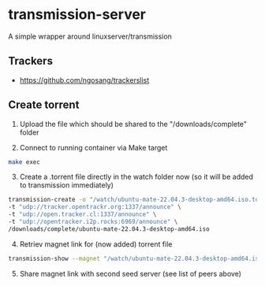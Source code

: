 # transmission-server

A simple wrapper around linuxserver/transmission


## Trackers

* https://github.com/ngosang/trackerslist


## Create torrent

1. Upload the file which should be shared to the "/downloads/complete" folder

2. Connect to running container via Make target

```sh
make exec
```


3. Create a .torrent file directly in the watch folder now (so it will be added to transmission immediately)

```sh
transmission-create -o "/watch/ubuntu-mate-22.04.3-desktop-amd64.iso.torrent" \
-t "udp://tracker.opentrackr.org:1337/announce" \
-t "udp://open.tracker.cl:1337/announce" \
-t "udp://opentracker.i2p.rocks:6969/announce" \
/downloads/complete/ubuntu-mate-22.04.3-desktop-amd64.iso
```

4. Retriev magnet link for (now added) torrent file


```sh
transmission-show --magnet "/watch/ubuntu-mate-22.04.3-desktop-amd64.iso.torrent.added"
```

5. Share magnet link with second seed server (see list of peers above)
